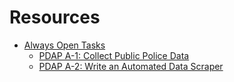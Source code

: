 # Resources

* [Always Open Tasks](always_open_tasks/)
  * [PDAP A-1: Collect Public Police Data](always_open_tasks/collect-public-police-data-pdap-docs-1.0.0-documentation.md)
  * [PDAP A-2: Write an Automated Data Scraper](always_open_tasks/write-an-automated-data-scraper-pdap-docs-1.0.0-documentation.md)

